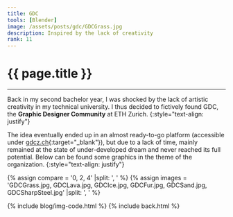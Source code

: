 ```yaml
---
title: GDC
tools: [Blender]
image: /assets/posts/gdc/GDCGrass.jpg
description: Inspired by the lack of creativity
rank: 11
---
```


# **{{ page.title }}**
<hr class="short">

Back in my second bachelor year, I was shocked by the lack of artistic creativity in my technical university. I thus decided to fictively found GDC, the **Graphic Designer Community** at ETH Zurich.
{:style="text-align: justify"}

The idea eventually ended up in an almost ready-to-go platform (accessible under [gdcz.ch](https://gdcz.gitlab.io/home/){:target="_blank"}), but due to a lack of time, mainly remained at the state of under-developed dream and never reached its full potential. Below can be found some graphics in the theme of the organization.
{:style="text-align: justify"}

{% assign compare = '0, 2, 4' |split: ', ' %}
{% assign images = 'GDCGrass.jpg, GDCLava.jpg, GDCIce.jpg, GDCFur.jpg, GDCSand.jpg, GDCSharpSteel.jpg' |split: ', ' %}

{% include blog/img-code.html %}
{% include back.html %}